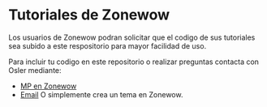 # Tutoriales de Zonewow
Los usuarios de Zonewow podran solicitar que el codigo de sus tutoriales sea subido a este respositorio para mayor facilidad de uso.

Para incluir tu codigo en este repositorio o realizar preguntas contacta con Osler mediante:
* [MP en Zonewow](http://zonewow.com/user/5-osler/)
* [Email](mailto:osler@openmailbox.org)
O simplemente crea un tema en Zonewow.
